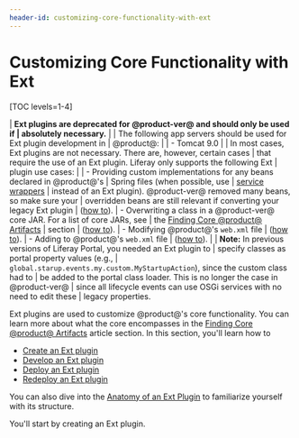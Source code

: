 ```yaml
---
header-id: customizing-core-functionality-with-ext
---
```


# Customizing Core Functionality with Ext

[TOC levels=1-4]

| **Ext plugins are deprecated for @product-ver@ and should only be used if
| absolutely necessary.**
| 
| The following app servers should be used for Ext plugin development in
| @product@:
| 
| - Tomcat 9.0
| 
| In most cases, Ext plugins are not necessary. There are, however, certain cases
| that require the use of an Ext plugin. Liferay only supports the following Ext
| plugin use cases:
| 
| - Providing custom implementations for any beans declared in @product@'s
|   Spring files (when possible, use
|   [service wrappers](/docs/7-1/tutorials/-/knowledge_base/t/customizing-liferay-services-service-wrappers)
|   instead of an Ext plugin). @product-ver@ removed many beans, so make sure your
|   overridden beans are still relevant if converting your legacy Ext plugin
|   ([how to](/docs/7-1/reference/-/knowledge_base/r/extending-core-classes-using-spring-with-ext-plugins)).
| - Overwriting a class in a @product-ver@ core JAR. For a list of core JARs, see
|   the [Finding Core @product@ Artifacts](/docs/7-1/tutorials/-/knowledge_base/t/configuring-dependencies#finding-core-liferay-portal-artifacts)
|   section
|   ([how to](/docs/7-1/reference/-/knowledge_base/r/overriding-core-classes-with-ext-plugins)).
| - Modifying @product@'s `web.xml` file
|   ([how to](/docs/7-1/reference/-/knowledge_base/r/modifying-the-web-xml-with-ext-plugins)).
| - Adding to @product@'s `web.xml` file
|   ([how to](/docs/7-1/reference/-/knowledge_base/r/adding-to-the-web-xml-with-ext-plugins)).
| 
| **Note:** In previous versions of Liferay Portal, you needed an Ext plugin to
| specify classes as portal property values (e.g.,
| `global.starup.events.my.custom.MyStartupAction`), since the custom class had to
| be added to the portal class loader. This is no longer the case in @product-ver@
| since all lifecycle events can use OSGi services with no need to edit these
| legacy properties.

Ext plugins are used to customize @product@'s core functionality. You can learn
more about what the core encompasses in the
[Finding Core @product@ Artifacts](/docs/7-1/tutorials/-/knowledge_base/t/configuring-dependencies#finding-core-liferay-portal-artifacts)
article section. In this section, you'll learn how to

- [Create an Ext plugin](/docs/7-1/reference/-/knowledge_base/r/creating-an-ext-plugin)
- [Develop an Ext plugin](/docs/7-1/reference/-/knowledge_base/r/developing-an-ext-plugin)
- [Deploy an Ext plugin](/docs/7-1/reference/-/knowledge_base/r/deploying-an-ext-plugin)
- [Redeploy an Ext plugin](/docs/7-1/reference/-/knowledge_base/r/redeploying-an-ext-plugin)

You can also dive into the
[Anatomy of an Ext Plugin](/docs/7-1/reference/-/knowledge_base/r/anatomy-of-an-ext-plugin)
to familiarize yourself with its structure.

You'll start by creating an Ext plugin.
